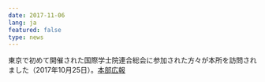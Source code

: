 ```yaml
---
date: 2017-11-06
lang: ja
featured: false
type: news
---
```

東京で初めて開催された国際学士院連合総会に参加された方々が本所を訪問されました（2017年10月25日）。<a href="http://www.u-tokyo.ac.jp/ja/news/topics/topics_z0206_00025.html" target="_blank">本部広報</a>
